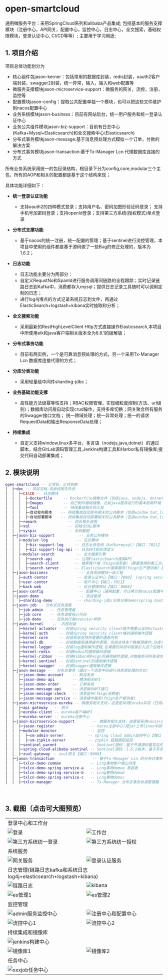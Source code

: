 # open-smartcloud
通用微服务平台：采用SpringCloud系列和alibaba产品集成;
                包括基本的服务支撑模块（注册中心，API网关，配置中心，监控中心，日志中心，全文搜索，基础权限模块，登录认证中心, CI/CD等等）;
                主要用于学习用途;


## 1. 项目介绍
项目总体功能划分为
  - 核心组件包jason-kerner：包括常用的数据库封装，redis封装，oauth2客户端封装，swagger2封装，统一异常，输入，输入和web配置等
  - 微服务支撑模块jason-microservice-support：微服务的网关，流控，注册，监控等
  - 配置模块jason-config：提取公共配置单独一个模块，也可以把这些文件维护到nacos配置中心
  - 业务系统模块jason-business：目前有网站后台，统一用户服务和统一登录认证中心
  - 业务公共组件模块jason-biz-support：目前有日志中心(Kafka+Mysql+Elasticsearch)和全文搜索中心(Elasticsearch)
  - 分布式事务模块jason-message:基于消息预处理方式模拟一个订单，付款的解决方案
  - 分布式事务模块jason-transaction:基于Tx-Manager Lcn 代理数据库连接的方式
  
  所有业务系统采用统一的包目录结构，根目录下分为config,core,modular三个主包，所有的AOP和相关的配置都是基于这个结构来现；

具体功能详细如下：
* **统一登录认证功能**
  - 支持oauth2的四种模式登录；支持用户名、密码加图形验证码登录； 支持手机号加密码登录；支持openId登录；支持第三方系统(授权模式)单点登录

* **分布式支撑功能**
  - 基于nacos的统一注册，统一配置的管理；基于sentinel进行流控管理，本项目中使用的组件都是基于源码做了一些Bug的修正处理的，版本为1.6.2；

* **日志功能**
  - 日志功能主要分为两部分：
  - 自定义RequstNo和SpanId进行服务调用间链路的全程跟踪；实时记录链路日志到Kafka中，消费都存入mysql；提供日志记录工具随时可以调用定制的日志；
  - 进行log4j埋点的方式记录系统日志到文件，再通过ElasticSearch+logstash+kibana实时抽取和分析；

* **全文搜索功能**
  - 采用最新的RestHighLevelClient Http方式直接操作Elasticsearch,本项目中所使用elk和java客户端相关版本全为6.8.1的破解版；

* **分布式事务功能**
  - 目前有两实例，一个是可靠消息预处理的方式，另一个采用Tx-Manager Lcn 数据库连接代理的方式；

* **分库分表功能**
  - 采用轻量级中间件sharding-jdbc；
  
* **业务基础功能支撑**
  - 高性能方法级幂等性支持；RBAC权限管理，实现细粒度控制(方法、url级别)；数据库访问层自动实现crud操作，支持多库切换；网关聚合所有服务的Swagger接口文档；
   统一跨域处理；统一异常处理；统一的请求RequestData和输出ResponseData处理；

* **持续集成**
  -  自定义支持window,linux多平台，多言语（nodejs,java,dotnet）的通过脚本，结合GitLab源码管理工具,Jenkins构建工具和Harbor私有镜像库;提交代码自动部署集成；
&nbsp;

## 2. 模块说明

```lua
open-smartcloud -- 父项目，公共依赖
│  ├─doc -- 项目文档:系统说明文件夹
│  │  ├─CI&CD -- 日志模块
│  │  │  ├─Dockerfile     -- Dockerfile镜像文件（包括java, nodejs, dotnet core）
│  │  │  ├─Images         -- 自己制作基础镜像，比如java程序运行的基本依赖环境
│  │  │  ├─Tool           -- 持续集成相关的工具
│  │  │  ├─自动发布脚本    -- 持续集成自动发布相关的公共脚本（包括window bat,linux shell）
│  │  │  ├─自动部署脚本    -- 持续集成自动部署相关的公共脚本（包括window bat,linux shell）
│  │  ├─remark              -- 综合相关说明
│  │  ├─sql                 -- 初始化SQL脚本
│  │  ├─syspic              -- 系统截图
│  ├─jason-biz-support           -- 业务公共模块
│  │  ├─modular-log             -- 日志模块
│  │  │  ├─biz-support-log     -- 日志业务系统（kafka+mysql）【端口：7021】
│  │  │  ├─biz-support-log-api -- 日志API和实体定义
│  │  ├─modular-search          -- 全文搜索引擎
│  │  │  ├─search-api          -- 公用ElasticSearch搜索API
│  │  │  ├─search-client       -- 搜索客户端（feign消息者)（需要使用的第三方系统直接引入这个模块）
│  │  │  ├─search-server       -- ElasticSearch搜索服务(feign生产提供者）【端口：7031】
│  ├─jason-business              -- 业务系统模块一级工程
│  │  ├─auth-center             -- 登录认证中心【端口：7000】 (spring security+OAuth2, 支持oauth2的四种认证模式，已重写authorization_code登录页和授权页)
│  │  ├─user-center             -- 用户中心【端口：7011】
│  │  ├─back-web                -- 后台管理网站【端口：8888】
│  ├─jason-config                -- 配置中心（通用配置，可以拷贝到nacos配置中心使用）
│  │─jason-demo                  -- 测试使用
│  │  ├─sharding-demo           -- sharding-jdbc分库分表demo(spring boot + mybatis-plus + sharding-jdbc)
│  ├─jason-job -- 分布式任务调度
│  │  ├─job-admin   -- 任务管理器
│  │  ├─job-core    -- 任务调度核心代码
│  │  ├─job-demo    -- 任务执行者executor样例
│  ├─jason-kernel    --  内核封装
│  │  ├─kernel-actuator -- 封装spring security client端不需要认证的actuator
│  │  ├─kernel-auth     -- 封装spring security client端的通用操作逻辑
│  │  ├─kernel-core     -- 封装系统支持所需要的通用内核
│  │  ├─kernel-db       -- 封装数据库通用操作逻辑，包括支持多个数据源操作,分库分表功能和对mybatisplus mapper配置yml读取注入
│  │  ├─kernel-logger   -- 封装log通用操作逻辑,在需要的系统中直接引入这个包就可以自动拦截各种日志传播给kafka
│  │  ├─kernel-redis    -- 封装Redis的通用操作逻辑
│  │  ├─kernel-ribbon   -- 封装Ribbon和Feign的通用操作逻辑,对微服务间所有请求header进行传递
│  │  ├─kernel-sentinel -- 封装Sentinel的通用操作逻辑
│  │  ├─kernel-swagger  -- 封装Swagger通用操作逻辑
│  ├─jason-message --  分布式事务（通过一个消息中间进行消息预处理的方式）
│  │  ├─jason-demo-account    -- 帐目系统
│  │  ├─jason-demo-api        -- 模块相关API
│  │  ├─jason-demo-order      -- 订单系统
│  │  ├─jason-message-api     -- 消息操作API接口
│  │  ├─jason-message-check   -- 消息监听(feign消费者)
│  │  ├─jason-message-service -- 消息操作服务(feign生产提供者)
│  ├─jason-microservice-eureka -- 微服务相关支持，这里是采用Eureka实现（已用zuul取代）
│  │  ├─api-gateway   -- 网关
│  │  ├─eureka-client -- eureka客户端API
│  │  ├─eureka-server -- eureka注册中心
│  ├─jason-microservice-support        -- 微服务相关支持，这里是采用nacos+zull实现
│  │  ├─jason-register                -- nacos注册中心(把jar上传linux中部署)
│  │  ├─modular-monitor               -- 监控
│  │  │  ├─sm-admin-server           -- spring cloud admin监控中心【端口：9011】
│  │  │  ├─sm-zipkin-server          -- zipkin 链路跟踪监控
│  │  ├─sentinel-parent               -- Sentinel源码：基于开源源码重写后的Sentinel-Dashboard，可以与nacos自动同步拉取和推送配置数据
│  │  ├─spring-cloud-alibaba-sentinel -- Sentinel源码：1.6.2版本，基于开源源码修复feign继承接口Api的Bug
│  │  ├─zuul-gateway -- zuul网关【端口：9000】
│  ├─jason-transaction                 -- 基于Tx-Manager Lcn 的分布式事务
│  │  ├─txlcn-demo-common             -- Lcng事物客户端公共库
│  │  ├─txlcn-demo-spring-service-a   -- Lcng事物demoa 发起者
│  │  ├─txlcn-demo-spring-service-b   -- Lcng事物demob 
│  │  ├─txlcn-demo-spring-service-c   -- Lcng事物democ
│  │  ├─txlcn-manager                 -- Tx-Manager 分布式事务协调管理器
```

&nbsp;

## 3. 截图（点击可大图预览）

<table>
    <tr>
        <td colspan="2">登录中心和工作台</td>
    </tr>
    <tr>
        <td><img src="https://github.com/jiangjie888/open-smartcloud/blob/master/doc/syspic/login.png"/ alt="登录"></td>
        <td><img src="https://github.com/jiangjie888/open-smartcloud/blob/master/doc/syspic/homepage.png"/ alt="工作台"></td>
    </tr>
    <tr>
        <td><img src="https://github.com/jiangjie888/open-smartcloud/blob/master/doc/syspic/oauth2_login.png"/ alt="第三方系统纺一登录"></td>
        <td><img src="https://github.com/jiangjie888/open-smartcloud/blob/master/doc/syspic/oauth2_approve.png"/ alt="第三方系统纺一授权"></td>
    </tr>
    <tr>
        <td colspan="2">系统服务</td>
    </tr>
    <tr>
        <td><img src="https://github.com/jiangjie888/open-smartcloud/blob/master/doc/syspic/api-gateway1.png"/ alt="网关服务"></td>
        <td><img src="https://github.com/jiangjie888/open-smartcloud/blob/master/doc/syspic/auth-server1.png"/ alt="登录认证服务"></td>
    </tr>
    <tr>
        <td colspan="2">日志管理(链路日志kafka和系统日志log4j+elasticsearch+logstash+kibana)</td>
    </tr>
    <tr>
        <td><img src="https://github.com/jiangjie888/open-smartcloud/blob/master/doc/syspic/kafkatool.png"/ alt="链路日志"></td>
        <td><img src="https://github.com/jiangjie888/open-smartcloud/blob/master/doc/syspic/kibana.png"/ alt="kibana"></td>
    </tr>
    <tr>
        <td><img src="https://github.com/jiangjie888/open-smartcloud/blob/master/doc/syspic/es-head1.png"/ alt="es管理1"></td>
        <td><img src="https://github.com/jiangjie888/open-smartcloud/blob/master/doc/syspic/es-head2.png"/ alt="es管理2"></td>
    </tr>
    <tr>
        <td colspan="2">监控管理</td>
    </tr>
    <tr>
        <td><img src="https://github.com/jiangjie888/open-smartcloud/blob/master/doc/syspic/mo-admin1.png"/ alt="admin服务监控中心"></td>
        <td><img src="https://github.com/jiangjie888/open-smartcloud/blob/master/doc/syspic/nacos.png"/ alt="注册中心和配置中心"></td>
    </tr>
    <tr>
        <td><img src="https://github.com/jiangjie888/open-smartcloud/blob/master/doc/syspic/sentinel-dashboard1.png"/ alt="流控中心1"></td>
        <td><img src="https://github.com/jiangjie888/open-smartcloud/blob/master/doc/syspic/sentinel-dashboard2.png"/ alt="流控中心2"></td>
    </tr>
        <tr>
            <td colspan="2">持续集成和镜像库</td>
        </tr>
        <tr>
            <td><img src="https://github.com/jiangjie888/open-smartcloud/blob/master/doc/syspic/jenkins1.png"/ alt="jenkins构建中心"></td>
        </tr>
        <tr>
            <td><img src="https://github.com/jiangjie888/open-smartcloud/blob/master/doc/syspic/harbor1.png"/ alt="镜像库1"></td>
            <td><img src="https://github.com/jiangjie888/open-smartcloud/blob/master/doc/syspic/harbor2.png"/ alt="镜像库2"></td>
        </tr>
    <tr>
        <td colspan="2">任务中心</td>
    </tr>
    <tr>
        <td colspan="2"><img src="https://github.com/jiangjie888/open-smartcloud/blob/master/doc/syspic/job.png"/ alt="xxxjob任务中心"></td>
    </tr>
   
</table>